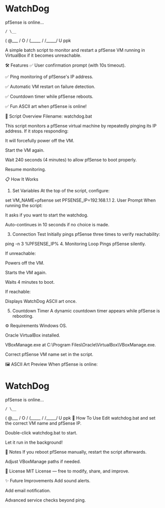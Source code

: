    WatchDog
   ========
   pfSense is online...

    / \__
   (    @\___
   /         O
  /   (_____ /
 /_____/   U
      ppk


A simple batch script to monitor and restart a pfSense VM running in VirtualBox if it becomes unreachable.

🛠 Features
✅ User confirmation prompt (with 10s timeout).

✅ Ping monitoring of pfSense's IP address.

✅ Automatic VM restart on failure detection.

✅ Countdown timer while pfSense reboots.

✅ Fun ASCII art when pfSense is online!

📜 Script Overview
Filename: watchdog.bat

This script monitors a pfSense virtual machine by repeatedly pinging its IP address. If it stops responding:

It will forcefully power off the VM.

Start the VM again.

Wait 240 seconds (4 minutes) to allow pfSense to boot properly.

Resume monitoring.

📋 How It Works
1. Set Variables
At the top of the script, configure:

set VM_NAME=pfsense
set PFSENSE_IP=192.168.1.1
2. User Prompt
When running the script:

It asks if you want to start the watchdog.

Auto-continues in 10 seconds if no choice is made.

3. Connection Test
Initially pings pfSense three times to verify reachability:

ping -n 3 %PFSENSE_IP%
4. Monitoring Loop
Pings pfSense silently.

If unreachable:

Powers off the VM.

Starts the VM again.

Waits 4 minutes to boot.

If reachable:

Displays WatchDog ASCII art once.

5. Countdown Timer
A dynamic countdown timer appears while pfSense is rebooting.

⚙️ Requirements
Windows OS.

Oracle VirtualBox installed.

VBoxManage.exe at C:\Program Files\Oracle\VirtualBox\VBoxManage.exe.

Correct pfSense VM name set in the script.

🖼️ ASCII Art Preview
When pfSense is online:

   WatchDog
   ========
   pfSense is online...

    / \__
   (    @\___
   /         O
  /   (_____ /
 /_____/   U
      ppk
🚀 How To Use
Edit watchdog.bat and set the correct VM name and pfSense IP.

Double-click watchdog.bat to start.

Let it run in the background!

📢 Notes
If you reboot pfSense manually, restart the script afterwards.

Adjust VBoxManage paths if needed.

📃 License
MIT License — free to modify, share, and improve.

✨ Future Improvements
Add sound alerts.

Add email notification.

Advanced service checks beyond ping.
